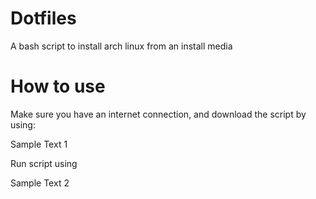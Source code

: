 # Dotfiles

A bash script to install arch linux from an install media

# How to use

Make sure you have an internet connection, and download the script by using:

  Sample Text 1

Run script using 

  Sample Text 2
  

